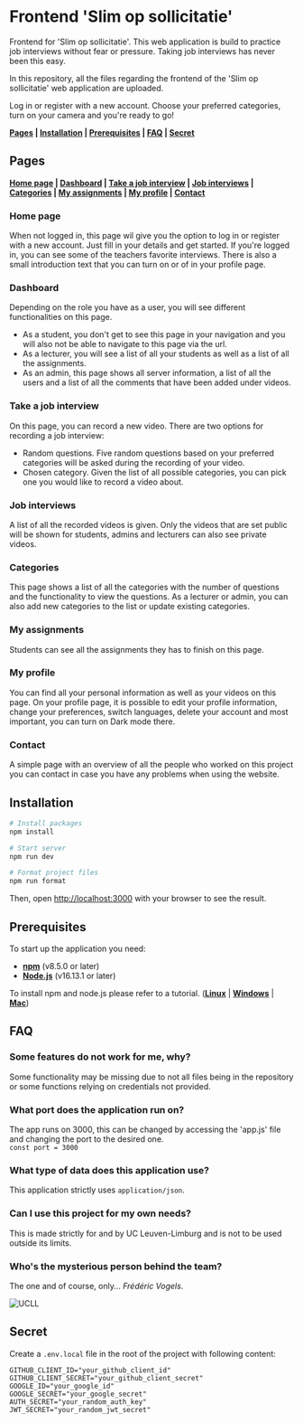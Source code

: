 # Frontend 'Slim op sollicitatie'

Frontend for 'Slim op sollicitatie'. This web application is build to practice job interviews without fear or pressure. Taking job interviews has never been this easy.

In this repository, all the files regarding the frontend of the 'Slim op sollicitatie' web application are uploaded.

Log in or register with a new account. Choose your preferred categories, turn on your camera and you're ready to go!

**[Pages](#Pages) | [Installation](#Installation) | [Prerequisites](#Prerequisites) | [FAQ](#FAQ) | [Secret](#Secret)**

## Pages

**[Home page](#Home-page) | [Dashboard](#Dashboard) | [Take a job interview](#Take-a-job-interview) | [Job interviews](#Job-interviews) | [Categories](#Categories) | [My assignments](#My-assignments) | [My profile](#My-profile) | [Contact](#Contact)** 

### Home page

When not logged in, this page wil give you the option to log in or register with a new account. Just fill in your details and get started.
If you're logged in, you can see some of the teachers favorite interviews. There is also a small introduction text that you can turn on or of in your profile page.

### Dashboard

Depending on the role you have as a user, you will see different functionalities on this page.
- As a student, you don't get to see this page in your navigation and you will also not be able to navigate to this page via the url.
- As a lecturer, you will see a list of all your students as well as a list of all the assignments.
- As an admin, this page shows all server information, a list of all the users and a list of all the comments that have been added under videos.

### Take a job interview

On this page, you can record a new video. 
There are two options for recording a job interview:
- Random questions. Five random questions based on your preferred categories will be asked during the recording of your video.
- Chosen category. Given the list of all possible categories, you can pick one you would like to record a video about.

### Job interviews

A list of all the recorded videos is given. Only the videos that are set public will be shown for students, admins and lecturers can also see private videos.

### Categories

This page shows a list of all the categories with the number of questions and the functionality to view the questions.
As a lecturer or admin, you can also add new categories to the list or update existing categories.

### My assignments

Students can see all the assignments they has to finish on this page.

### My profile

You can find all your personal information as well as your videos on this page.
On your profile page, it is possible to edit your profile information, change your preferences, switch languages, delete your account and most important, you can turn on Dark mode there.

### Contact

A simple page with an overview of all the people who worked on this project you can contact in case you have any problems when using the website.

## Installation

```bash
# Install packages
npm install

# Start server
npm run dev

# Format project files
npm run format
```

Then, open [http://localhost:3000](http://localhost:3000) with your browser to see the result.

## Prerequisites

To start up the application you need:

- **[npm](https://www.npmjs.com/)** (v8.5.0 or later)
- **[Node.js](https://nodejs.org/en/)** (v16.13.1 or later)

To install npm and node.js please refer to a tutorial. (**[Linux](https://linuxize.com/post/how-to-install-node-js-on-ubuntu-20-04/)** | **[Windows](https://phoenixnap.com/kb/install-node-js-npm-on-windows)** | **[Mac](https://www.newline.co/@Adele/how-to-install-nodejs-and-npm-on-macos--22782681)**)

## FAQ

### Some features do not work for me, why?

Some functionality may be missing due to not all files being in the repository or some functions relying on credentials not provided.

### What port does the application run on?

The app runs on 3000, this can be changed by accessing the 'app.js' file and changing the port to the desired one.  
`const port = 3000`

### What type of data does this application use?

This application strictly uses `application/json`.

### Can I use this project for my own needs?

This is made strictly for and by UC Leuven-Limburg and is not to be used outside its limits.

### Who's the mysterious person behind the team?

The one and of course, only... _Frédéric Vogels_.

![UCLL](https://user-images.githubusercontent.com/55389806/154109962-3bc1cba1-6d18-4ee0-ba81-bbff7a01f369.png)

## Secret

Create a `.env.local` file in the root of the project with following content:

```
GITHUB_CLIENT_ID="your_github_client_id"
GITHUB_CLIENT_SECRET="your_github_client_secret"
GOOGLE_ID="your_google_id"
GOOGLE_SECRET="your_google_secret"
AUTH_SECRET="your_random_auth_key"
JWT_SECRET="your_random_jwt_secret"
```
